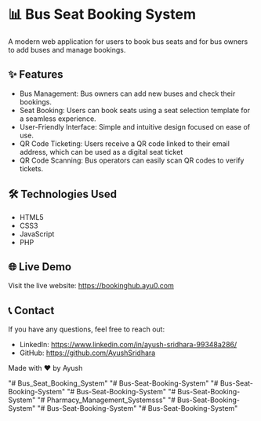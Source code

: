 # 📊 Bus Seat Booking System

A modern web application for users to book bus seats and for bus owners to add buses and manage bookings.



## ✨ Features

-  Bus Management: Bus owners can add new buses and check their bookings.
-  Seat Booking: Users can book seats using a seat selection template for a seamless experience. 
-  User-Friendly Interface: Simple and intuitive design focused on ease of use.
-  QR Code Ticketing: Users receive a QR code linked to their email address, which can be used as a digital seat ticket
-  QR Code Scanning: Bus operators can easily scan QR codes to verify tickets.


## 🛠️ Technologies Used

- HTML5
- CSS3
- JavaScript
- PHP


## 🌐 Live Demo

Visit the live website: https://bookinghub.ayu0.com





## 📞 Contact

If you have any questions, feel free to reach out:

- LinkedIn: https://www.linkedin.com/in/ayush-sridhara-99348a286/
- GitHub: https://github.com/AyushSridhara

Made with ❤️ by Ayush

"# Bus_Seat_Booking_System" 
"# Bus-Seat-Booking-System" 
"# Bus-Seat-Booking-System" 
"# Bus-Seat-Booking-System" 
"# Bus-Seat-Booking-System" 
"# Pharmacy_Management_Systemsss" 
"# Bus-Seat-Booking-System" 
"# Bus-Seat-Booking-System" 
"# Bus-Seat-Booking-System" 
